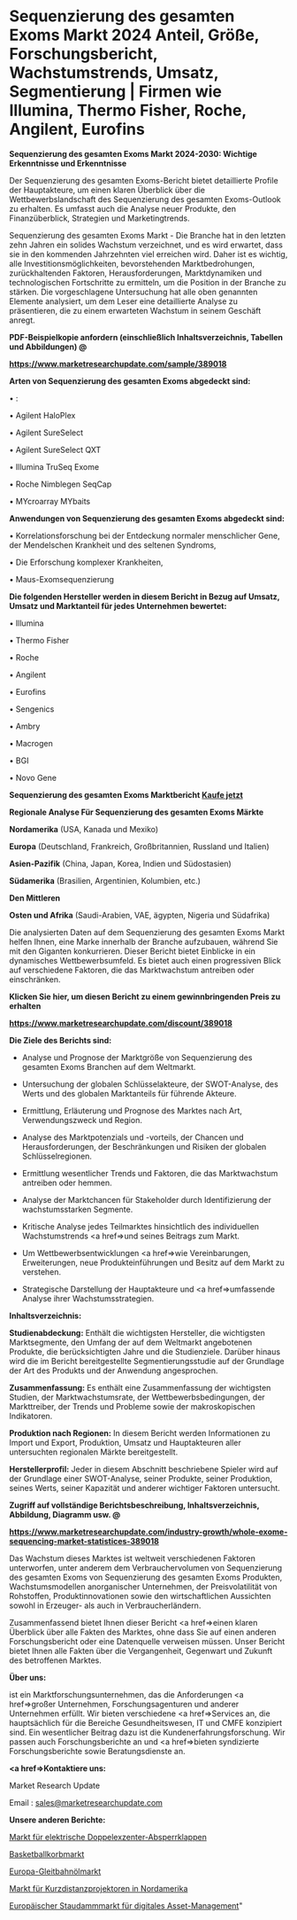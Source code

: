 # Sequenzierung des gesamten Exoms Markt 2024 Anteil, Größe, Forschungsbericht, Wachstumstrends, Umsatz, Segmentierung | Firmen wie Illumina, Thermo Fisher, Roche, Angilent, Eurofins

<strong>Sequenzierung des gesamten Exoms Markt 2024-2030: Wichtige Erkenntnisse und Erkenntnisse</strong>

Der Sequenzierung des gesamten Exoms-Bericht bietet detaillierte Profile der Hauptakteure, um einen klaren Überblick über die Wettbewerbslandschaft des Sequenzierung des gesamten Exoms-Outlook zu erhalten. Es umfasst auch die Analyse neuer Produkte, den Finanzüberblick, Strategien und Marketingtrends.

Sequenzierung des gesamten Exoms Markt - Die Branche hat in den letzten zehn Jahren ein solides Wachstum verzeichnet, und es wird erwartet, dass sie in den kommenden Jahrzehnten viel erreichen wird. Daher ist es wichtig, alle Investitionsmöglichkeiten, bevorstehenden Marktbedrohungen, zurückhaltenden Faktoren, Herausforderungen, Marktdynamiken und technologischen Fortschritte zu ermitteln, um die Position in der Branche zu stärken. Die vorgeschlagene Untersuchung hat alle oben genannten Elemente analysiert, um dem Leser eine detaillierte Analyse zu präsentieren, die zu einem erwarteten Wachstum in seinem Geschäft anregt.



<strong><b>PDF-Beispielkopie anfordern (einschließlich Inhaltsverzeichnis, Tabellen und Abbildungen) @ </b></strong>

<strong><a href=https://www.marketresearchupdate.com/sample/389018>

<strong>https://www.marketresearchupdate.com/sample/389018</u></a></strong></strong>



<strong>Arten von Sequenzierung des gesamten Exoms abgedeckt sind:</strong>

• :

• Agilent HaloPlex

• Agilent SureSelect

• Agilent SureSelect QXT

• Illumina TruSeq Exome

• Roche Nimblegen SeqCap

• MYcroarray MYbaits



<strong>Anwendungen von Sequenzierung des gesamten Exoms abgedeckt sind:</strong>

• Korrelationsforschung bei der Entdeckung normaler menschlicher Gene, der Mendelschen Krankheit und des seltenen Syndroms,

• Die Erforschung komplexer Krankheiten,

• Maus-Exomsequenzierung



<strong>Die folgenden Hersteller werden in diesem Bericht in Bezug auf Umsatz, Umsatz und Marktanteil für jedes Unternehmen bewertet:</strong>

• Illumina

• Thermo Fisher

• Roche

• Angilent

• Eurofins

• Sengenics

• Ambry

• Macrogen

• BGI

• Novo Gene



<strong>Sequenzierung des gesamten Exoms Marktbericht <a href=https://www.marketresearchupdate.com/buynow/389018>Kaufe jetzt</a></strong>



<strong>Regionale Analyse Für Sequenzierung des gesamten Exoms Märkte</strong>



<strong>Nordamerika</strong> (USA, Kanada und Mexiko)



<strong>Europa</strong> (Deutschland, Frankreich, Großbritannien, Russland und Italien)



<strong>Asien-Pazifik</strong> (China, Japan, Korea, Indien und Südostasien)



<strong>Südamerika</strong> (Brasilien, Argentinien, Kolumbien, etc.)



<strong>Den Mittleren</strong> 

<strong>Osten und Afrika</strong> (Saudi-Arabien, VAE, ägypten, Nigeria und Südafrika)

Die analysierten Daten auf dem Sequenzierung des gesamten Exoms Markt helfen Ihnen, eine Marke innerhalb der Branche aufzubauen, während Sie mit den Giganten konkurrieren. Dieser Bericht bietet Einblicke in ein dynamisches Wettbewerbsumfeld. Es bietet auch einen progressiven Blick auf verschiedene Faktoren, die das Marktwachstum antreiben oder einschränken.



<strong>Klicken Sie hier, um diesen Bericht zu einem gewinnbringenden Preis zu erhalten
</strong>

<strong><a href=https://www.marketresearchupdate.com/discount/389018>https://www.marketresearchupdate.com/discount/389018</b></u></strong></a>



<strong>Die Ziele des Berichts sind:</strong>

- Analyse und Prognose der Marktgröße von Sequenzierung des gesamten Exoms Branchen auf dem Weltmarkt.

- Untersuchung der globalen Schlüsselakteure, der SWOT-Analyse, des Werts und des globalen Marktanteils für führende Akteure.

- Ermittlung, Erläuterung und Prognose des Marktes nach Art, Verwendungszweck und Region.

- Analyse des Marktpotenzials und -vorteils, der Chancen und Herausforderungen, der Beschränkungen und Risiken der globalen Schlüsselregionen.

- Ermittlung wesentlicher Trends und Faktoren, die das Marktwachstum antreiben oder hemmen.

- Analyse der Marktchancen für Stakeholder durch Identifizierung der wachstumsstarken Segmente.

- Kritische Analyse jedes Teilmarktes hinsichtlich des individuellen Wachstumstrends <a href=>und</a> seines Beitrags zum Markt.

- Um Wettbewerbsentwicklungen <a href=>wie</a> Vereinbarungen, Erweiterungen, neue Produkteinführungen und Besitz auf dem Markt zu verstehen.

- Strategische Darstellung der Hauptakteure und <a href=>umfas</a>sende Analyse ihrer Wachstumsstrategien.



<strong>Inhaltsverzeichnis:</strong>



<strong>Studienabdeckung:</strong> Enthält die wichtigsten Hersteller, die wichtigsten Marktsegmente, den Umfang der auf dem Weltmarkt angebotenen Produkte, die berücksichtigten Jahre und die Studienziele. Darüber hinaus wird die im Bericht bereitgestellte Segmentierungsstudie auf der Grundlage der Art des Produkts und der Anwendung angesprochen.



<strong>Zusammenfassung:</strong> Es enthält eine Zusammenfassung der wichtigsten Studien, der Marktwachstumsrate, der Wettbewerbsbedingungen, der Markttreiber, der Trends und Probleme sowie der makroskopischen Indikatoren.



<strong>Produktion nach Regionen:</strong> In diesem Bericht werden Informationen zu Import und Export, Produktion, Umsatz und Hauptakteuren aller untersuchten regionalen Märkte bereitgestellt.



<strong>Herstellerprofil:</strong> Jeder in diesem Abschnitt beschriebene Spieler wird auf der Grundlage einer SWOT-Analyse, seiner Produkte, seiner Produktion, seines Werts, seiner Kapazität und anderer wichtiger Faktoren untersucht.



<strong><b>Zugriff auf vollständige Berichtsbeschreibung, Inhaltsverzeichnis, Abbildung, Diagramm usw. @ </b></strong>

<strong><a href=https://www.marketresearchupdate.com/industry-growth/whole-exome-sequencing-market-statistices-389018>https://www.marketresearchupdate.com/industry-growth/whole-exome-sequencing-market-statistices-389018</a></strong>

Das Wachstum dieses Marktes ist weltweit verschiedenen Faktoren unterworfen, unter anderem dem Verbrauchervolumen von Sequenzierung des gesamten Exoms von Sequenzierung des gesamten Exoms Produkten, Wachstumsmodellen anorganischer Unternehmen, der Preisvolatilität von Rohstoffen, Produktinnovationen sowie den wirtschaftlichen Aussichten sowohl in Erzeuger- als auch in Verbraucherländern.

Zusammenfassend bietet Ihnen dieser Bericht <a href=>einen</a> klaren Überblick über alle Fakten des Marktes, ohne dass Sie auf einen anderen Forschungsbericht oder eine Datenquelle verweisen müssen. Unser Bericht bietet Ihnen alle Fakten über die Vergangenheit, Gegenwart und Zukunft des betroffenen Marktes.



<strong>Über uns:</strong>

 ist ein Marktforschungsunternehmen, das die Anforderungen <a href=>großer</a> Unternehmen, Forschungsagenturen und anderer Unternehmen erfüllt. Wir bieten verschiedene <a href=>Services</a> an, die hauptsächlich für die Bereiche Gesundheitswesen, IT und CMFE konzipiert sind. Ein wesentlicher Beitrag dazu ist die Kundenerfahrungsforschung. Wir passen auch Forschungsberichte an und <a href=>bieten</a> syndizierte Forschungsberichte sowie Beratungsdienste an.



<strong><a href=>Kontaktiere uns:</a></strong>

Market Research Update

Email : sales@marketresearchupdate.com



<strong>Unsere anderen Berichte:</strong>

<a href=https://www.linkedin.com/pulse/electric-double-eccentric-butterfly-valve-market-2023>Markt für elektrische Doppelexzenter-Absperrklappen</a>

<a href=https://www.linkedin.com/pulse/basketball-hoop-market-size-industry-growth-factors-applications>Basketballkorbmarkt</a>

<a href=https://www.linkedin.com/pulse/europe-slideway-oil-market-size-growth-trends-report>Europa-Gleitbahnölmarkt</a>

<a href=https://www.linkedin.com/pulse/north-america-short-throw-projector-market>Markt für Kurzdistanzprojektoren in Nordamerika</a>

<a href=https://www.linkedin.com/pulse/europe-digital-asset-management-dam-market-2023>Europäischer Staudammmarkt für digitales Asset-Management</a>"

